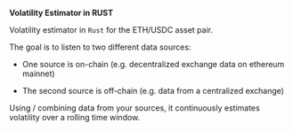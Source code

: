 **Volatility Estimator in RUST**

Volatility estimator in `Rust` for the ETH/USDC asset pair. 

The goal is to listen to two different data sources:

- One source is on-chain (e.g. decentralized exchange data on ethereum mainnet)

- The second source is off-chain (e.g. data from a centralized exchange)

Using / combining data from your sources, it continuously estimates volatility over a rolling time window.
